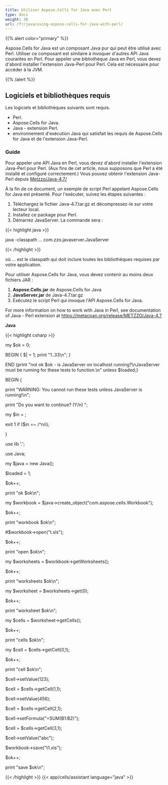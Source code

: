 ```yaml
---
title: Utiliser Aspose.Cells for Java avec Perl
type: docs
weight: 30
url: /fr/java/using-aspose-cells-for-java-with-perl/
---
```


{{% alert color="primary" %}} 

Aspose.Cells for Java est un composant Java pur qui peut être utilisé avec Perl. Utiliser ce composant est similaire à invoquer d'autres API Java courantes en Perl. Pour appeler une bibliothèque Java en Perl, vous devez d'abord installer l'extension Java-Perl pour Perl. Cela est nécessaire pour accéder à la JVM.

{{% /alert %}} 
## **Logiciels et bibliothèques requis**
Les logiciels et bibliothèques suivants sont requis. 

- Perl.
- Aspose.Cells for Java.
- Java - extension Perl.
- environnement d'exécution Java qui satisfait les requis de Aspose.Cells for Java et de l'extension Java-Perl.
### **Guide**
Pour appeler une API Java en Perl, vous devez d'abord installer l'extension Java-Perl pour Perl. (Aux fins de cet article, nous supposons que Perl a été installé et configuré correctement.) Vous pouvez obtenir l'extension Java-Perl depuis [Metzzo/Java-4.7/](https://metacpan.org/release/METZZO/Java-4.7)

À la fin de ce document, un exemple de script Perl appelant Aspose.Cells for Java est présenté. Pour l'exécuter, suivez les étapes suivantes : 

1. Téléchargez le fichier Java-4.7.tar.gz et décompressez-le sur votre lecteur local.
1. Installez ce package pour Perl.
1. Démarrez JavaServer. La commande sera : 

{{< highlight java >}}

 java -classpath ...  com.zzo.javaserver.JavaServer 

{{< /highlight >}}

où ... est le classpath qui doit inclure toutes les bibliothèques requises par votre application. 

Pour utiliser Aspose.Cells for Java, vous devez contenir au moins deux fichiers JAR : 

1. **Aspose.Cells.jar** de Aspose.Cells for Java
1. **JavaServer.jar** de Java-4.7.tar.gz
1. Exécutez le script Perl qui invoque l'API Aspose.Cells for Java.

For more information on how to work with Java in Perl, see documentation of Java - Perl extension at <https://metacpan.org/release/METZZO/Java-4.7>

**Java**

{{< highlight csharp >}}

 my $ok = 0;

BEGIN { $| = 1; print "1..33\n"; }

END {print "not ok $ok - is JavaServer on localhost running?\nJavaServer must be running for these tests to function.\n" unless $loaded;}

BEGIN {

print "WARNING: You cannot run these tests unless JavaServer is running!\n";

print "Do you want to continue? (Y/n) ";

my $in = <STDIN>;

exit 1 if ($in =~ /^n/i);

}

use lib '.';

use Java;

my $java = new Java();

$loaded = 1;

$ok++;

print "ok $ok\n";

my $workbook = $java->create_object("com.aspose.cells.Workbook");

$ok++;

print "workbook $ok\n";

#$workbook->open("t.xls");

$ok++;

print "open $ok\n";

my $worksheets = $workbook->getWorksheets();

$ok++;

print "worksheets $ok\n";

my $worksheet = $worksheets->get(0);

$ok++;

print "worksheet $ok\n";

my $cells = $worksheet->getCells();

$ok++;

print "cells $ok\n";

my $cell = $cells->getCell(0,1);

$ok++;

print "cell $ok\n";

$cell->setValue(123);

$cell = $cells->getCell(1,1);

$cell->setValue(456);

$cell = $cells->getCell(2,1);

$cell->setFormula("=SUM(B1:B2)");

$cell = $cells->getCell(3,1);

$cell->setValue("abc");

$workbook->save("t1.xls");

$ok++;

print "save $ok\n";



{{< /highlight >}}
{{< app/cells/assistant language="java" >}}
